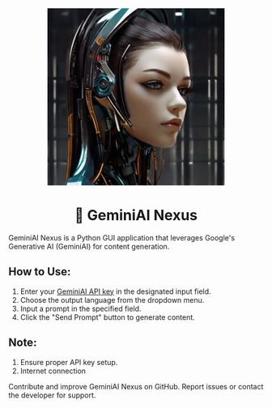 <div align="center">
  <img src="https://github.com/sahansandaruwan/GeminiAI-Nexus/blob/Master/Assets/1.jpg" width="350" height="350">



  <h1> 👻 GeminiAI Nexus</h1>
</div>

GeminiAI Nexus is a Python GUI application that leverages Google's Generative AI (GeminiAI) for content generation.

## How to Use:

1. Enter your [GeminiAI API key](https://ai.google.dev/) in the designated input field.
2. Choose the output language from the dropdown menu.
3. Input a prompt in the specified field.
4. Click the "Send Prompt" button to generate content.

## Note:
1. Ensure proper API key setup.
2. Internet connection

Contribute and improve GeminiAI Nexus on GitHub. Report issues or contact the developer for support.
